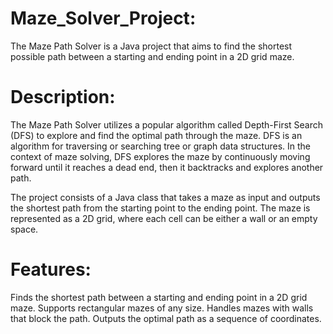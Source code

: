 # Maze_Solver_Project:
The Maze Path Solver is a Java project that aims to find the shortest possible path between a starting and ending point in a 2D grid maze.

# Description:
The Maze Path Solver utilizes a popular algorithm called Depth-First Search (DFS) to explore and find the optimal path through the maze. DFS is an algorithm for traversing or searching tree or graph data structures. In the context of maze solving, DFS explores the maze by continuously moving forward until it reaches a dead end, then it backtracks and explores another path.

The project consists of a Java class that takes a maze as input and outputs the shortest path from the starting point to the ending point. The maze is represented as a 2D grid, where each cell can be either a wall or an empty space.

# Features:
Finds the shortest path between a starting and ending point in a 2D grid maze.
Supports rectangular mazes of any size.
Handles mazes with walls that block the path.
Outputs the optimal path as a sequence of coordinates.
